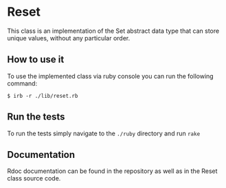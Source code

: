 # Reset

This class is an implementation of the Set abstract data type that can store unique values, without any particular order.

## How to use it

To use the implemented class via ruby console you can run the following command:
```
$ irb -r ./lib/reset.rb
```

## Run the tests
To run the tests simply navigate to the `./ruby` directory and run `rake` 

## Documentation

Rdoc documentation can be found in the repository as well as in the Reset class source code.
